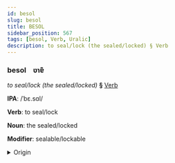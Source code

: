 ```yaml
---
id: besol
slug: besol
title: BESOL
sidebar_position: 567
tags: [besol, Verb, Uralic]
description: to seal/lock (the sealed/locked) § Verb
---
```


### besol&emsp;<span kind="abugida">ʋɿɐ͊</span>

*to seal/lock (the sealed/locked)* **§** [Verb](../../tags/Verb)

**IPA**: /ˈbɛ.sɑl/

**Verb**: to seal/lock

**Noun**: the sealed/locked

**Modifier**: sealable/lockable

<details>
    <summary>Origin</summary>
    Hungarian bezár [ˈbɛzaːr]<br/>
    <em>Uralic Language Family</em>
</details>